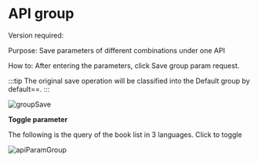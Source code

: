# API group

Version required: <Badge text="2022.2.1" />

Purpose: Save parameters of different combinations under one API

How to: After entering the parameters, click Save group param request. <ColorIcon icon="saveGroup" />

:::tip
The original save operation will be classified into the Default group by default==.
:::

![groupSave](/img/2022.2.1/groupSave_en.png "Group Save")

**Toggle parameter**

The following is the query of the book list in 3 languages. Click <ColorIcon icon="apiParamGroup" /> to toggle

![apiParamGroup](/img/2022.2.1/apiParamGroup_en.gif "Switch group")
